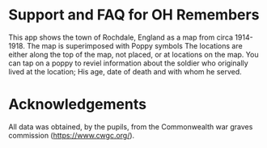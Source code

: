 # Support and FAQ for OH Remembers

This app shows the town of Rochdale, England as a map from circa 1914-1918.
The map is superimposed with Poppy symbols
The locations are either along the top of the map, not placed, or at locations on the map.
You can tap on a poppy to reviel information about the soldier who originally lived at the location; His age, date of death and with whom he served.

# Acknowledgements
All data was obtained, by the pupils, from the Commonwealth war graves commission (https://www.cwgc.org/).

